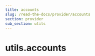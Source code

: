 ```yaml
---
title: accounts
slug: /read-the-docs/provider/accounts
section: provider
sub_section: utils
---
```

<a name="utils.accounts"></a>
# utils.accounts

